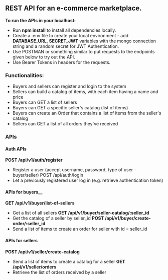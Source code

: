 ## REST API for an e-commerce marketplace.
__To run the APIs in your localhost:__
* Run __npm install__ to install all dependencies locally.
* Create a .env file to create your local environment - add __DATABASE_URL__, __SECRET_JWT__ variables with the mongo connection string and a random secret for JWT Authentication.
* Use POSTMAN or something similar to put requests to the endpoints given below to try out the API.
* Use Bearer Tokens in headers for the requests.


### Functionalities:
* Buyers and sellers can register and login to the system
* Sellers can build a catalog of items, with each item having a name and price
* Buyers can GET a list of sellers
* Buyers can GET a specific seller's catalog (list of items)
* Buyers can create an Order that contains a list of items from the seller's catalog
* Sellers can GET a list of all orders they've received

### APIs

#### Auth APIs
__POST /api/v1/auth/register__
* Register a user (accept username, password, type of user - buyer/seller)
POST /api/auth/login
* Let a previously registered user log in (e.g. retrieve authentication token)
#### APIs for buyers__
__GET /api/v1/buyer/list-of-sellers__
* Get a list of all sellers
__GET /api/v1/buyer/seller-catalog/:seller_id__
* Get the catalog of a seller by seller_id
__POST /api/v1/buyer/create-order/:seller_id__
* Send a list of items to create an order for seller with id = seller_id
#### APIs for sellers
__POST /api/v1/seller/create-catalog__
* Send a list of items to create a catalog for a seller
__GET /api/v1/seller/orders__
* Retrieve the list of orders received by a seller
 